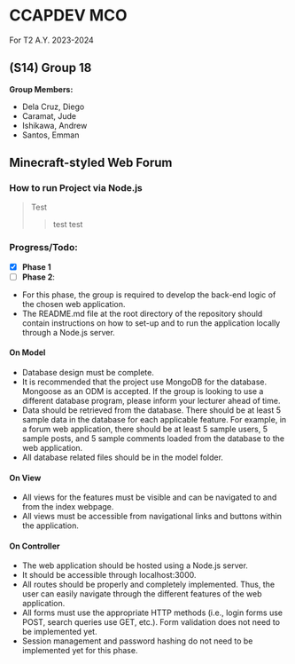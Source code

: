 # CCAPDEV MCO
For T2 A.Y. 2023-2024
## (S14) Group 18
__Group Members:__
* Dela Cruz, Diego
* Caramat, Jude
* Ishikawa, Andrew
* Santos, Emman



## Minecraft-styled Web Forum

### How to run Project via Node.js
> Test
> >test test

### Progress/Todo:
- [x] __Phase 1__
- [ ] __Phase 2__:
* For this phase, the group is required to develop the back-end logic of the chosen web application.
* The README.md file at the root directory of the repository should contain instructions
on how to set-up and to run the application locally through a Node.js server.
#### On Model
* Database design must be complete.
* It is recommended that the project use MongoDB for the database. Mongoose as
an ODM is accepted. If the group is looking to use a different database program,
please inform your lecturer ahead of time.
* Data should be retrieved from the database. There should be at least 5 sample
data in the database for each applicable feature. For example, in a forum web
application, there should be at least 5 sample users, 5 sample posts, and 5
sample comments loaded from the database to the web application.
* All database related files should be in the model folder.
#### On View
* All views for the features must be visible and can be navigated to and from the
index webpage.
* All views must be accessible from navigational links and buttons within the
application.
#### On Controller
* The web application should be hosted using a Node.js server.
* It should be accessible through localhost:3000.
* All routes should be properly and completely implemented. Thus, the user can
easily navigate through the different features of the web application.
* All forms must use the appropriate HTTP methods (i.e., login forms use POST,
search queries use GET, etc.). Form validation does not need to be implemented
yet.
* Session management and password hashing do not need to be implemented yet
for this phase.
